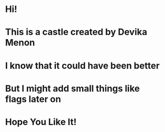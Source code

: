 # Hi!
# This is a castle created by Devika Menon
# I know that it could have been better
# But I might add small things like flags later on
# Hope You Like It!
